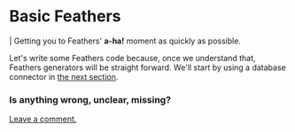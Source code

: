 # Basic Feathers

| Getting you to Feathers' **a-ha!** moment as quickly as possible.

Let's write some Feathers code because, once we understand that,
Feathers generators will be straight forward.  We'll start by using
a database connector in [the next section](./database-connector.md).

### Is anything wrong, unclear, missing?
[Leave a comment.](https://github.com/feathersjs/feathers-docs/issues/new?title=Comment:Step-Basic-Readme&body=Comment:Step-Basic-Readme)
